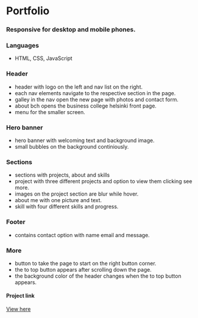 # Portfolio

### Responsive for desktop and mobile phones.

### Languages
- HTML, CSS, JavaScript

### Header
- header with logo on the left and nav list on the right.
- each nav elements navigate to the respective section in the page.
- galley in the nav open the new page with photos and contact form.
- about bch opens the business college helsinki front page.
- menu for the smaller screen.

### Hero banner
- hero banner with welcoming text and background image.
- small bubbles on the background continiously.

### Sections
- sections with projects, about and skills
- project with three different projects and option to view them clicking see more.
- images on the project section are blur while hover.
- about me with one picture and text.
- skill with four different skills and progress.

### Footer
- contains contact option with name email and message.

### More 

- button to take the page to start on the right button corner.
- the to top button appears after scrolling down the page.
- the background color of the header changes when the to top button appears.

#### Project link
<a href="https://public.bc.fi/s2300121/Santosh-portfolio/"> View here </a>


